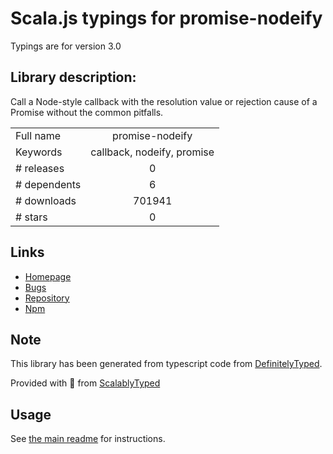 
# Scala.js typings for promise-nodeify

Typings are for version 3.0

## Library description:
Call a Node-style callback with the resolution value or rejection cause of a Promise without the common pitfalls.

|                    |                 |
| ------------------ | :-------------: |
| Full name          | promise-nodeify |
| Keywords           | callback, nodeify, promise |
| # releases         | 0 |
| # dependents       | 6 |
| # downloads        | 701941 |
| # stars            | 0 |

## Links
- [Homepage](https://github.com/kevinoid/promise-nodeify)
- [Bugs](https://github.com/kevinoid/promise-nodeify/issues)
- [Repository](https://github.com/kevinoid/promise-nodeify)
- [Npm](https://www.npmjs.com/package/promise-nodeify)
    


## Note
This library has been generated from typescript code from [DefinitelyTyped](https://definitelytyped.org).

Provided with :purple_heart: from [ScalablyTyped](https://github.com/oyvindberg/ScalablyTyped)

## Usage
See [the main readme](../../readme.md) for instructions.


